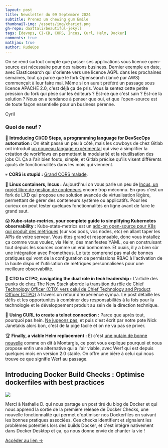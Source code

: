 ```yaml
---
layout: post
title: Newsletter du 09 Septembre 2024
subtitle: Prenez un chewing gum Emile			
thumbnail-img: /assets/img/chariot.png
gh-repo: daattali/beautiful-jekyll
tags: [devops, CI-CD, CORS, Incus, Curl, Helm, Docker]
comments: true
mathjax: true
author: RudeOps
---
```


On se rend surtout compte que passer ses applications sous licence open-source est nécessaire pour des raisons business. Dernier exemple en date, avec Elasticsearch qui s'oriente vers une licence AGPL dans les prochaines semaines, tout ça parce que le fork Opensearch (lancé par AWS) commençait à leur faire mal. Même si on aurait préféré un passage sous licence APACHE 2.0, c'est déjà ça de pris. Vous la sentez cette petite pression du fork qui pèse sur les éditeurs ? Est-ce que c'est sain ? Est-ce la solution ? Nous on a tendance à penser que oui, et que l'open-source est de toute façon essentielle pour un business pérenne.  
  
Cyril

### Quoi de neuf ?

🦊 **Introducing CI/CD Steps, a programming language for DevSecOps automation :** On était passé un peu à côté, mais les cowboys de chez Gitlab ont introduit  [un nouveau langage expérimental](https://about.gitlab.com/blog/2024/08/06/introducing-ci-cd-steps-a-programming-language-for-devsecops-automation/)  qui vise à simplifier la création de workflows en permettant la modularité et la réutilisation des jobs CI. Ça a l'air bien foutu, simple, et Gitlab précise qu'ils visent différents ajouts de fonctionnalités dans les mois qui viennent.

💀 **CORS is stupid :** [Grand CORS malade](https://kevincox.ca/2024/08/24/cors/).

🥇  **Linux containers, Incus :** Aujourd'hui on vous parle un peu de  [Incus, un projet libre de gestion de conteneurs](https://linuxcontainers.org/incus/)  encore trop méconnu. En gros c'est un fork de LXD qui propose une solution avancée de virtualisation légère, permettant de gérer des conteneurs système ou applicatifs. Pour les curieux on peut tester quelques fonctionnalités en ligne avant de faire le grand saut.

😱 **Kube-state-metrics, your complete guide to simplifying Kubernetes observability :** Kube-state-metrics est un  [add-on open-source pour K8s qui produit des métriques](https://last9.io/blog/kube-state-metrics/)  (sur vos pods, vos nodes, etc) en allant taper les APIs de votre serveur. Vous êtes grand et responsable, donc vous installez ça comme vous voulez, via Helm, des manifestes YAML, ou en construisant tout depuis les sources comme un vrai bonhomme. Et ouais, il y a bien sûr une intégration avec Prometheus. Le tuto comprend pas mal de bonnes pratiques qui vont de la configuration de permissions RBAC à l'activation de la haute dispo et l'utilisation de métriques personnalisées pour une meilleure observabilité.

👔 **CTO to CTPO, navigating the dual role in tech leadership :** L'article des punks de chez The New Stack aborde  [la transition du rôle de Chief Technology Officer (CTO) vers celui de Chief Technology and Product Officer (CTPO)](https://thenewstack.io/cto-to-ctpo-navigating-the-dual-role-in-tech-leadership/)  à travers un retour d'expérience sympa. Le post détaille les défis et les opportunités à combiner des responsabilités à la fois pour la technologie et le développement produit au sein de la direction technique.  

🚀  **Using CURL to create a telnet connection :** Parce que après tout, pourquoi pas hein.  [Ne jugeons pas](https://nickjanetakis.com/blog/using-curl-to-create-a-telnet-connection), et puis c'est écrit par notre pote Nick Janetakis alors bon, c'est de la pige facile et on ne va pas se priver.

🏆  **Finally, a viable Helm replacement :** Et c'est  [une putain de bonne nouvelle](https://itnext.io/finally-a-viable-helm-replacement-388d538f9e1f)  comme on dit à Montargis, ce post vous explique pourquoi et nous propose enfin une alternative qui a l'air viable, avec Werf qui est depuis quelques mois en version 2.0 stable. On offre une bière à celui qui nous trouve ce que signifie Werf au passage.


## Introducing Docker Build Checks : Optimise dockerfiles with best practices

![](https://storage.mlcdn.com/account_image/325165/tU1DmVmbEeJagaeS9xS6IxFoipD1OvbUG7jvwcii.png)

Merci à Nathalie D. qui nous partage un post tiré du blog de Docker et qui nous apprend la sortie de la première release de Docker Checks, une nouvelle fonctionnalité qui permet d'optimiser nos Dockerfiles en suivant les bonnes pratiques associées. Ces checks identifient et signalent les problèmes potentiels lors des builds Docker, et c'est intégré nativement dans Docker Desktop et ça, ça nous donne envie de chanter la vie !  

[Accéder au lien ->](https://www.docker.com/blog/introducing-docker-build-checks/)